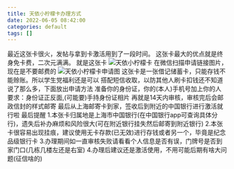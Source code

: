 ```yaml
---
title: 天依小柠檬卡办理方式
date: 2022-06-05 08:42:00
categories: default
tags: []
---
```


最近这张卡很火，发帖与拿到卡激活用到了一段时间。    这张卡最大的优点就是终身免卡费，二次元满满。    就是这张卡    ![天依小柠檬卡](https://images.nuoyis.net/blog/typecho/uploads/202206051642/1.png "天依小柠檬卡")    在微信扫描申请链接图片，现在是不要邮费的    ![天依小柠檬卡申请图](https://images.nuoyis.net/blog/typecho/uploads/202206051642/2.png "天依小柠檬卡申请图")    这张卡是一张借记储蓄卡，只能存钱不能赊账。所以学生党福利还是可以    搭配短信收取，以防其他人刷卡扣钱还不知道    说了那么多，下面放出申请方法    准备你的身份证，你的(本人)手机号加上你的人    要求：身份证正反面,(可能要)手持身份证相片    再就是14天内审核，审核完后会邮政信封的样式邮寄    最后从上海邮寄卡到家，签收后到附近的中国银行进行激活就行啦    最后提醒    1.本张卡归属地是上海市中国银行(在中国银行app可查询具体分行)，遗失后补办麻烦和风险很大(可在附近银行挂失然后邮寄到附近银行)    2.本张卡很容易出现挂痕，建议使用无卡存款(已无效)进行存钱或者另一个，毕竟是纪念品级银行卡    3.办理期间如一直审核失败请看看个人信息是否有误，门牌号是否到家门口(几栋几楼左还是右室)    4.办理后建议还是激活使用，不用可能后期有啥大问题(征信啥的)
